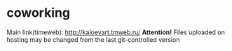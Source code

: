 # coworking
Main link(timeweb): http://kaloevart.tmweb.ru/
**Attention!** Files uploaded on hosting may be changed from the last git-controlled version
